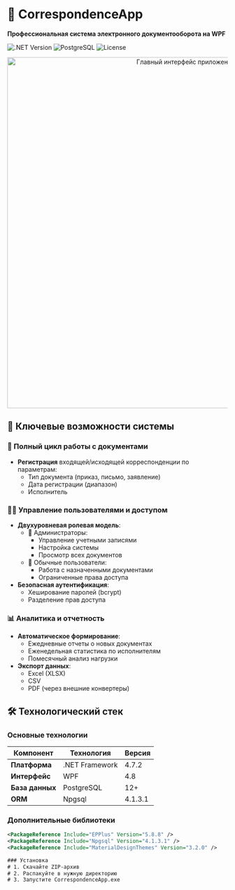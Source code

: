 # 📨 CorrespondenceApp  
**Профессиональная система электронного документооборота на WPF**

![.NET Version](https://img.shields.io/badge/.NET-4.7.2-blue)
![PostgreSQL](https://img.shields.io/badge/PostgreSQL-12+-brightgreen)
![License](https://img.shields.io/badge/License-MIT-orange)

<div align="center">
  <img src="docs/app-screenshot.png" width="800" alt="Главный интерфейс приложения">
</div>

## 🚀 Ключевые возможности системы

### 📄 Полный цикл работы с документами
- **Регистрация** входящей/исходящей корреспонденции
 по параметрам:
  - Тип документа (приказ, письмо, заявление)
  - Дата регистрации (диапазон)
  - Исполнитель

### 👨‍💻 Управление пользователями и доступом
- **Двухуровневая ролевая модель**:
  - 👑 Администраторы:
    - Управление учетными записями
    - Настройка системы
    - Просмотр всех документов
  - 📝 Обычные пользователи:
    - Работа с назначенными документами
    - Ограниченные права доступа
- **Безопасная аутентификация**:
  - Хеширование паролей (bcrypt)
  - Разделение прав достyпа


### 📊 Аналитика и отчетность
- **Автоматическое формирование**:
  - Ежедневные отчеты о новых документах
  - Еженедельная статистика по исполнителям
  - Помесячный анализ нагрузки
- **Экспорт данных**:
  - Excel (XLSX)
  - CSV
  - PDF (через внешние конвертеры)

## 🛠 Технологический стек

### Основные технологии
| Компонент       | Технология                  | Версия     |
|-----------------|-----------------------------|------------|
| **Платформа**   | .NET Framework              | 4.7.2      |
| **Интерфейс**   | WPF                         | 4.8        |
| **База данных** | PostgreSQL                  | 12+        |
| **ORM**         | Npgsql                      | 4.1.3.1    |

### Дополнительные библиотеки
```xml
<PackageReference Include="EPPlus" Version="5.8.8" />
<PackageReference Include="Npgsql" Version="4.1.3.1" />
<PackageReference Include="MaterialDesignThemes" Version="3.2.0" />

### Установка
# 1. Скачайте ZIP-архив
# 2. Распакуйте в нужную директорию
# 3. Запустите CorrespondenceApp.exe
